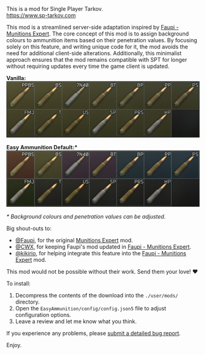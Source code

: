 This is a mod for Single Player Tarkov.  
https://www.sp-tarkov.com

This mod is a streamlined server-side adaptation inspired by [Faupi - Munitions Expert](https://hub.sp-tarkov.com/files/file/554-faupi-munitions-expert/)​. The core concept of this mod is to assign background colours to ammunition items based on their penetration values. By focusing solely on this feature, and writing unique code for it, the mod avoids the need for additional client-side alterations. Additionally, this minimalist approach ensures that the mod remains compatible with SPT for longer without requiring updates every time the game client is updated.

**Vanilla:**  
![Before Mod](https://raw.githubusercontent.com/refringe/EasyAmmunition/master/images/Before.png)

**Easy Ammunition Default:\***  
![After Mod](https://raw.githubusercontent.com/refringe/EasyAmmunition/master/images/After.png)

_\* Background colours and penetration values can be adjusted._

Big shout-outs to:

-   [@Faupi](https://hub.sp-tarkov.com/user/3286-faupi/), for the original [Munitions Expert](https://hub.sp-tarkov.com/files/file/348-munitions-expert-ammo-stats-in-inspect-view/) mod.
-   [@CWX](https://hub.sp-tarkov.com/user/12898-cwx/), for keeping Faupi's mod updated in [Faupi - Munitions Expert](https://hub.sp-tarkov.com/files/file/554-faupi-munitions-expert/).
-   [@kikirio](https://hub.sp-tarkov.com/user/3655-kikirio/), for helping integrate this feature into the [Faupi - Munitions Expert](https://hub.sp-tarkov.com/files/file/554-faupi-munitions-expert/) mod.

This mod would not be possible without their work. Send them your love! ♥️

To install:

1. Decompress the contents of the download into the `./user/mods/` directory.
2. Open the `EasyAmmunition/config/config.json5` file to adjust configuration options.
3. Leave a review and let me know what you think.

If you experience any problems, please [submit a detailed bug report](https://github.com/refringe/EasyAmmunition/issues).

Enjoy.

